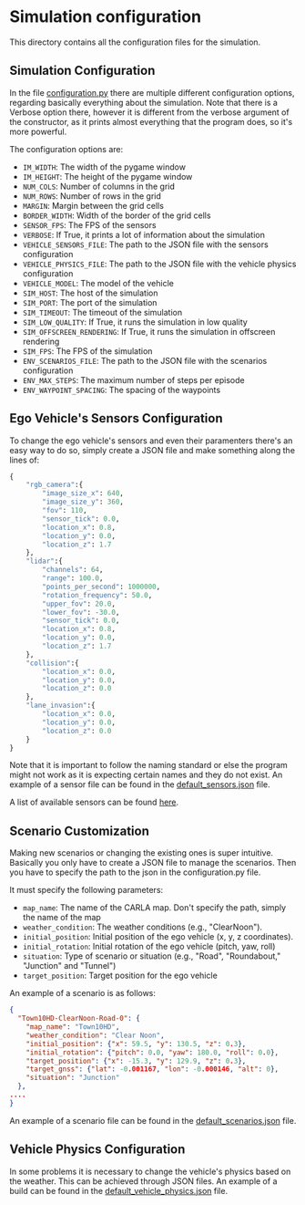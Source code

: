 # Simulation configuration

This directory contains all the configuration files for the simulation.

## Simulation Configuration

In the file [configuration.py](./configuration.py) there are multiple different configuration options, regarding basically everything about the simulation. Note that there is a Verbose option there, however it is different from the verbose argument of the constructor, as it prints almost everything that the program does, so it's more powerful.

The configuration options are:

- `IM_WIDTH`: The width of the pygame window
- `IM_HEIGHT`: The height of the pygame window
- `NUM_COLS`: Number of columns in the grid
- `NUM_ROWS`: Number of rows in the grid
- `MARGIN`: Margin between the grid cells
- `BORDER_WIDTH`: Width of the border of the grid cells
- `SENSOR_FPS`: The FPS of the sensors
- `VERBOSE`: If True, it prints a lot of information about the simulation
- `VEHICLE_SENSORS_FILE`: The path to the JSON file with the sensors configuration
- `VEHICLE_PHYSICS_FILE`: The path to the JSON file with the vehicle physics configuration
- `VEHICLE_MODEL`: The model of the vehicle
- `SIM_HOST`: The host of the simulation
- `SIM_PORT`: The port of the simulation
- `SIM_TIMEOUT`: The timeout of the simulation
- `SIM_LOW_QUALITY`: If True, it runs the simulation in low quality
- `SIM_OFFSCREEN_RENDERING`: If True, it runs the simulation in offscreen rendering
- `SIM_FPS`: The FPS of the simulation
- `ENV_SCENARIOS_FILE`: The path to the JSON file with the scenarios configuration
- `ENV_MAX_STEPS`: The maximum number of steps per episode
- `ENV_WAYPOINT_SPACING`: The spacing of the waypoints

## Ego Vehicle's Sensors Configuration

To change the ego vehicle's sensors and even their paramenters there's an easy way to do so, simply create a JSON file and make something along the lines of:

```python
{
    "rgb_camera":{
        "image_size_x": 640,
        "image_size_y": 360,
        "fov": 110,
        "sensor_tick": 0.0,
        "location_x": 0.8,
        "location_y": 0.0,
        "location_z": 1.7
    },
    "lidar":{
        "channels": 64,
        "range": 100.0,
        "points_per_second": 1000000,
        "rotation_frequency": 50.0,
        "upper_fov": 20.0,
        "lower_fov": -30.0,
        "sensor_tick": 0.0,
        "location_x": 0.8,
        "location_y": 0.0,
        "location_z": 1.7
    },
    "collision":{
        "location_x": 0.0,
        "location_y": 0.0,
        "location_z": 0.0
    },
    "lane_invasion":{
        "location_x": 0.0,
        "location_y": 0.0,
        "location_z": 0.0
    }
}
```

Note that it is important to follow the naming standard or else the program might not work as it is expecting certain names and they do not exist. An example of a sensor file can be found in the [default_sensors.json](./default_sensors.json) file.

A list of available sensors can be found [here](../carlacore/README.md).

## Scenario Customization

Making new scenarios or changing the existing ones is super intuitive. Basically you only have to create a JSON file to manage the scenarios. Then you have to specify the path to the json in the configuration.py file.

It must specify the following parameters:

- `map_name`: The name of the CARLA map. Don't specify the path, simply the name of the map
- `weather_condition`: The weather conditions (e.g., "ClearNoon").
- `initial_position`: Initial position of the ego vehicle (x, y, z coordinates).
- `initial_rotation`: Initial rotation of the ego vehicle (pitch, yaw, roll)
- `situation`: Type of scenario or situation (e.g., "Road", "Roundabout," "Junction" and "Tunnel")
- `target_position`: Target position for the ego vehicle

An example of a scenario is as follows:

```json
{
  "Town10HD-ClearNoon-Road-0": {
    "map_name": "Town10HD",
    "weather_condition": "Clear Noon",
    "initial_position": {"x": 59.5, "y": 130.5, "z": 0.3},
    "initial_rotation": {"pitch": 0.0, "yaw": 180.0, "roll": 0.0},
    "target_position": {"x": -15.3, "y": 129.9, "z": 0.3},
    "target_gnss": {"lat": -0.001167, "lon": -0.000146, "alt": 0},
    "situation": "Junction"
  },
....
}
```

An example of a scenario file can be found in the [default_scenarios.json](./default_scenarios.json) file.

## Vehicle Physics Configuration

In some problems it is necessary to change the vehicle's physics based on the weather. This can be achieved through JSON files. An example of a build can be found in the [default_vehicle_physics.json](./default_vehicle_physics.json) file.